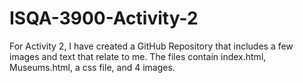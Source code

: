 # ISQA-3900-Activity-2

For Activity 2, I have created a GitHub Repository that includes a few images and text that relate to me. The files contain index.html, Museums.html, a css file, and 4 images. 